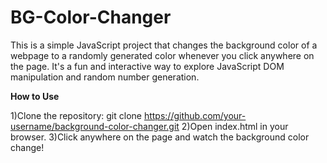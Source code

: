 # BG-Color-Changer
This is a simple JavaScript project that changes the background color of a webpage to a randomly generated color whenever you click anywhere on the page. It's a fun and interactive way to explore JavaScript DOM manipulation and random number generation.


**How to Use**

1)Clone the repository:
git clone https://github.com/your-username/background-color-changer.git
2)Open index.html in your browser.
3)Click anywhere on the page and watch the background color change!
